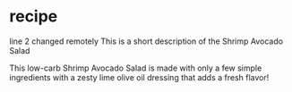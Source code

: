 # recipe
line 2 changed remotely
This is a short description of the Shrimp Avocado Salad

This low-carb Shrimp Avocado Salad is made with only a few simple ingredients with a zesty lime olive oil dressing that adds a fresh flavor!
